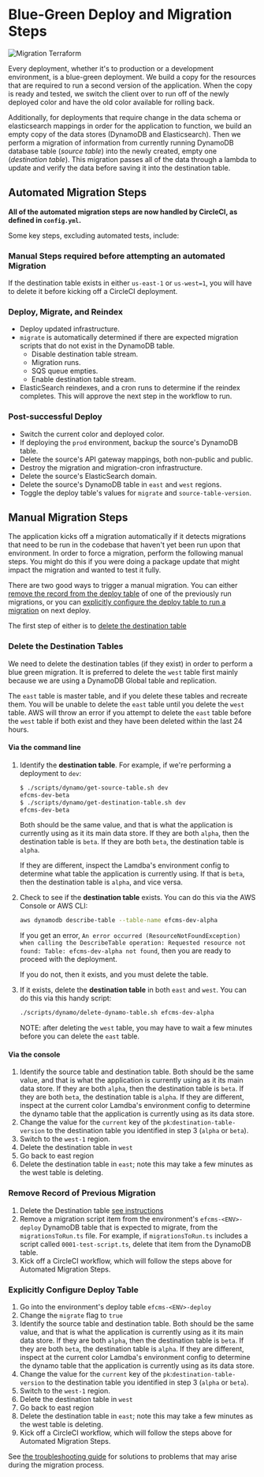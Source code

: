 # Blue-Green Deploy and Migration Steps

![Migration Terraform](https://user-images.githubusercontent.com/1868782/117465361-9f83e400-af1f-11eb-8844-b14fefa2c3d2.png)

Every deployment, whether it's to production or a development environment, is a blue-green deployment. We build a copy for the resources that are required to run a second version of the application. When the copy is ready and tested, we switch the client over to run off of the newly deployed color and have the old color available for rolling back.

Additionally, for deployments that require change in the data schema or elasticsearch mappings in order for the application to function, we build an empty copy of the data stores (DynamoDB and Elasticsearch). Then we perform a migration of information from currently running DynamoDB database table (*source table*) into the newly created, empty one (*destination table*). This migration passes all of the data through a lambda to update and verify the data before saving it into the destination table.

## Automated Migration Steps

**All of the automated migration steps are now handled by CircleCI, as defined in `config.yml`.**

Some key steps, excluding automated tests, include:

### Manual Steps required before attempting an automated Migration

If the destination table exists in either `us-east-1` or `us-west=1`, you will have to delete it before kicking off a CircleCI deployment.

### Deploy, Migrate, and Reindex

- Deploy updated infrastructure.
- `migrate` is automatically determined if there are expected migration scripts that do not exist in the DynamoDB table.
  - Disable destination table stream.
  - Migration runs.
  - SQS queue empties.
  - Enable destination table stream.
- ElasticSearch reindexes, and a cron runs to determine if the reindex completes. This will approve the next step in the workflow to run.

### Post-successful Deploy

- Switch the current color and deployed color.
- If deploying the `prod` environment, backup the source's DynamoDB table.
- Delete the source's API gateway mappings, both non-public and public.
- Destroy the migration and migration-cron infrastructure.
- Delete the source's ElasticSearch domain.
- Delete the source's DynamoDB table in `east` and `west` regions.
- Toggle the deploy table's values for `migrate` and `source-table-version`.

## Manual Migration Steps

The application kicks off a migration automatically if it detects migrations that need to be run in the codebase that haven't yet been run upon that environment. In order to force a migration, perform the following manual steps. You might do this if you were doing a package update that might impact the migration and wanted to test it fully.

There are two good ways to trigger a manual migration. You can either [remove the record from the deploy table](#remove-record-of-previous-migration) of one of the previously run migrations, or you can [explicitly configure the deploy table to run a migration](#explicitly-configure-deploy-table) on next deploy.

The first step of either is to [delete the destination table](#delete-the-destination-tables)

### Delete the Destination Tables

We need to delete the destination tables (if they exist) in order to perform a blue green migration. It is preferred to delete the `west` table first mainly because we are using a  DynamoDB Global table and replication.

The `east` table is master table, and if you delete these tables and recreate them. You will be unable to delete the `east` table until you delete the `west` table. AWS will throw an error if you attempt to delete the `east` table before the `west` table if both exist and they have been deleted within the last 24 hours.

#### Via the command line

1. Identify the **destination table**. For example, if we're performing a deployment to `dev`:

    ```bash
    $ ./scripts/dynamo/get-source-table.sh dev
    efcms-dev-beta
    $ ./scripts/dynamo/get-destination-table.sh dev
    efcms-dev-beta
    ```

    Both should be the same value, and that is what the application is currently using as it its main data store. If they are both `alpha`, then the destination table is `beta`. If they are both `beta`, the destination table is `alpha`.

    If they are different, inspect the Lamdba's environment config to determine what table the application is currently using. If that is `beta`, then the destination table is `alpha`, and vice versa.

2. Check to see if the **destination table** exists. You can do this via the AWS Console or AWS CLI:

    ```bash
    aws dynamodb describe-table --table-name efcms-dev-alpha
    ```

    If you get an error, `An error occurred (ResourceNotFoundException) when calling the DescribeTable operation: Requested resource not found: Table: efcms-dev-alpha not found`, then you are ready to proceed with the deployment.

    If you do not, then it exists, and you must delete the table.

3. If it exists, delete the **destination table** in both `east` and `west`. You can do this via this handy script:

    ```bash
    ./scripts/dynamo/delete-dynamo-table.sh efcms-dev-alpha
    ```

    NOTE: after deleting the `west` table, you may have to wait a few minutes before you can delete the `east` table.


#### Via the console

1. Identify the source table and destination table. Both should be the same value, and that is what the application is currently using as it its main data store. If they are both `alpha`, then the destination table is `beta`. If they are both `beta`, the destination table is `alpha`. If they are different, inspect at the current color Lamdba's environment config to determine the dynamo table that the application is currently using as its data store.
2. Change the value for the `current` key of the `pk`:`destination-table-version` to the destination table you identified in step 3 (`alpha` or `beta`).
3. Switch to the `west-1` region.
4. Delete the destination table in `west`
5. Go back to east region
6. Delete the destination table in `east`; note this may take a few minutes as the west table is deleting.

### Remove Record of Previous Migration

1. Delete the Destination table [see instructions](#delete-the-destination-tables)
2. Remove a migration script item from the environment's `efcms-<ENV>-deploy` DynamoDB table that is expected to migrate, from the `migrationsToRun.ts` file. For example, if `migrationsToRun.ts` includes a script called `0001-test-script.ts`, delete that item from the DynamoDB table.
3. Kick off a CircleCI workflow, which will follow the steps above for Automated Migration Steps.

### Explicitly Configure Deploy Table

1. Go into the environment's deploy table `efcms-<ENV>-deploy`
2. Change the `migrate` flag to `true`
3. Identify the source table and destination table. Both should be the same value, and that is what the application is currently using as it its main data store. If they are both `alpha`, then the destination table is `beta`. If they are both `beta`, the destination table is `alpha`. If they are different, inspect at the current color Lamdba's environment config to determine the dynamo table that the application is currently using as its data store.
4. Change the value for the `current` key of the `pk`:`destination-table-version` to the destination table you identified in step 3 (`alpha` or `beta`).
5. Switch to the `west-1` region.
6. Delete the destination table in `west`
7. Go back to east region
8. Delete the destination table in `east`; note this may take a few minutes as the west table is deleting.
9. Kick off a CircleCI workflow, which will follow the steps above for Automated Migration Steps.

See [the troubleshooting guide](TROUBLESHOOTING.md) for solutions to problems that may arise during the migration process.
